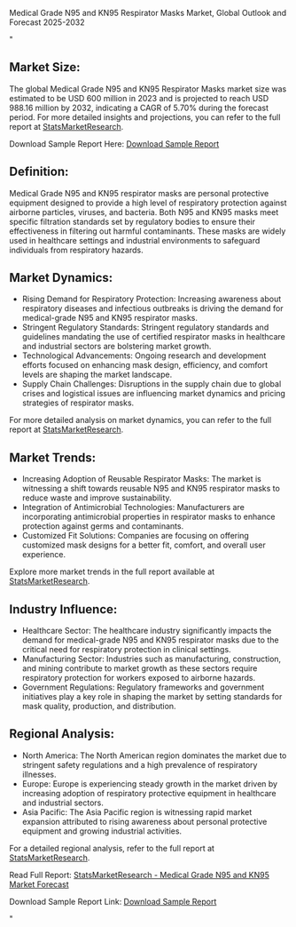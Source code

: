 Medical Grade N95 and KN95 Respirator Masks Market, Global Outlook and Forecast 2025-2032

"<h2>Market Size:</h2>
<p>The global Medical Grade N95 and KN95 Respirator Masks market size was estimated to be USD 600 million in 2023 and is projected to reach USD 988.16 million by 2032, indicating a CAGR of 5.70% during the forecast period. For more detailed insights and projections, you can refer to the full report at <a href='https://www.statsmarketresearch.com/global-medical-grade-n-kn-respirator-masks-forecast-2025-2032-321-8031120'>StatsMarketResearch</a>.</p>
<p>Download Sample Report Here: <a href='https://www.statsmarketresearch.com/download-free-sample/8031120/global-medical-grade-n-kn-respirator-masks-forecast-2025-2032-321'>Download Sample Report</a></p>

<h2>Definition:</h2>
<p>Medical Grade N95 and KN95 respirator masks are personal protective equipment designed to provide a high level of respiratory protection against airborne particles, viruses, and bacteria. Both N95 and KN95 masks meet specific filtration standards set by regulatory bodies to ensure their effectiveness in filtering out harmful contaminants. These masks are widely used in healthcare settings and industrial environments to safeguard individuals from respiratory hazards.</p>

<h2>Market Dynamics:</h2>
<ul>
    <li>Rising Demand for Respiratory Protection: Increasing awareness about respiratory diseases and infectious outbreaks is driving the demand for medical-grade N95 and KN95 respirator masks.</li>
    <li>Stringent Regulatory Standards: Stringent regulatory standards and guidelines mandating the use of certified respirator masks in healthcare and industrial sectors are bolstering market growth.</li>
    <li>Technological Advancements: Ongoing research and development efforts focused on enhancing mask design, efficiency, and comfort levels are shaping the market landscape.</li>
    <li>Supply Chain Challenges: Disruptions in the supply chain due to global crises and logistical issues are influencing market dynamics and pricing strategies of respirator masks.</li>
</ul>
<p>For more detailed analysis on market dynamics, you can refer to the full report at <a href='https://www.statsmarketresearch.com/global-medical-grade-n-kn-respirator-masks-forecast-2025-2032-321-8031120'>StatsMarketResearch</a>.</p>

<h2>Market Trends:</h2>
<ul>
    <li>Increasing Adoption of Reusable Respirator Masks: The market is witnessing a shift towards reusable N95 and KN95 respirator masks to reduce waste and improve sustainability.</li>
    <li>Integration of Antimicrobial Technologies: Manufacturers are incorporating antimicrobial properties in respirator masks to enhance protection against germs and contaminants.</li>
    <li>Customized Fit Solutions: Companies are focusing on offering customized mask designs for a better fit, comfort, and overall user experience.</li>
</ul>
<p>Explore more market trends in the full report available at <a href='https://www.statsmarketresearch.com/global-medical-grade-n-kn-respirator-masks-forecast-2025-2032-321-8031120'>StatsMarketResearch</a>.</p>

<h2>Industry Influence:</h2>
<ul>
    <li>Healthcare Sector: The healthcare industry significantly impacts the demand for medical-grade N95 and KN95 respirator masks due to the critical need for respiratory protection in clinical settings.</li>
    <li>Manufacturing Sector: Industries such as manufacturing, construction, and mining contribute to market growth as these sectors require respiratory protection for workers exposed to airborne hazards.</li>
    <li>Government Regulations: Regulatory frameworks and government initiatives play a key role in shaping the market by setting standards for mask quality, production, and distribution.</li>
</ul>

<h2>Regional Analysis:</h2>
<ul>
    <li>North America: The North American region dominates the market due to stringent safety regulations and a high prevalence of respiratory illnesses.</li>
    <li>Europe: Europe is experiencing steady growth in the market driven by increasing adoption of respiratory protective equipment in healthcare and industrial sectors.</li>
    <li>Asia Pacific: The Asia Pacific region is witnessing rapid market expansion attributed to rising awareness about personal protective equipment and growing industrial activities.</li>
</ul>
<p>For a detailed regional analysis, refer to the full report at <a href='https://www.statsmarketresearch.com/global-medical-grade-n-kn-respirator-masks-forecast-2025-2032-321-8031120'>StatsMarketResearch</a>.</p>

<p>Read Full Report: <a href='https://www.statsmarketresearch.com/global-medical-grade-n-kn-respirator-masks-forecast-2025-2032-321-8031120'>StatsMarketResearch - Medical Grade N95 and KN95 Market Forecast</a></p>
<p>Download Sample Report Link: <a href='https://www.statsmarketresearch.com/download-free-sample/8031120/global-medical-grade-n-kn-respirator-masks-forecast-2025-2032-321'>Download Sample Report</a></p>"

